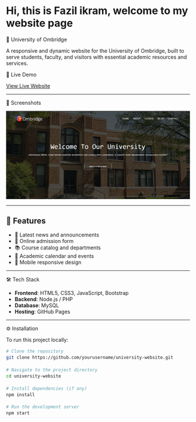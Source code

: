 # Hi, this is Fazil ikram, welcome to my website page

🏫 University of Ombridge

A responsive and dynamic website for the University of Ombridge, built to serve students, faculty, and visitors with essential academic resources and services.

🔗 Live Demo

[View Live Website](https://fazilikram.github.io/university_website)

---

📸 Screenshots


![image alt](https://github.com/fazilikram/university_website/blob/main/Screenshot%202025-05-07%20150433.png?raw=true)

---

## 🚀 Features

- 📰 Latest news and announcements
- 📝 Online admission form
- 📚 Course catalog and departments
- 📅 Academic calendar and events
- 📱 Mobile responsive design

---
 🛠️ Tech Stack

- **Frontend**: HTML5, CSS3, JavaScript, Bootstrap
- **Backend**: Node.js / PHP
- **Database**: MySQL
- **Hosting**: GitHub Pages

---

 ⚙️ Installation

To run this project locally:

```bash
# Clone the repository
git clone https://github.com/yourusername/university-website.git

# Navigate to the project directory
cd university-website

# Install dependencies (if any)
npm install

# Run the development server
npm start
